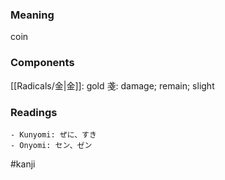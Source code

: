 ### Meaning

coin

### Components

[[Radicals/金|金]]: gold 戔: damage; remain; slight

### Readings

```
- Kunyomi: ぜに、すき
- Onyomi: セン、ゼン
```

#kanji